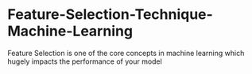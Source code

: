 # Feature-Selection-Technique-Machine-Learning
Feature Selection is one of the core concepts in machine learning which hugely impacts the performance of your model
